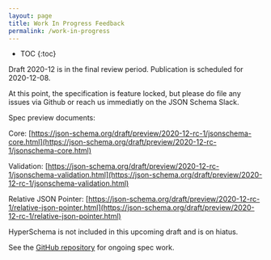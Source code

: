```yaml
---
layout: page
title: Work In Progress Feedback
permalink: /work-in-progress
---
```


* TOC
{:toc}

Draft 2020-12 is in the final review period.
Publication is scheduled for 2020-12-08.

At this point, the specification is feature locked, but please do file any issues via Github or reach us immediatly on the JSON Schema Slack.

Spec preview documents:

Core: [https://json-schema.org/draft/preview/2020-12-rc-1/jsonschema-core.html](https://json-schema.org/draft/preview/2020-12-rc-1/jsonschema-core.html)

Validation: [https://json-schema.org/draft/preview/2020-12-rc-1/jsonschema-validation.html](https://json-schema.org/draft/preview/2020-12-rc-1/jsonschema-validation.html)

Relative JSON Pointer: [https://json-schema.org/draft/preview/2020-12-rc-1/relative-json-pointer.html](https://json-schema.org/draft/preview/2020-12-rc-1/relative-json-pointer.html)

HyperSchema is not included in this upcoming draft and is on hiatus.

See the [GitHub repository](https://github.com/json-schema-org/json-schema-spec) for ongoing spec work.
